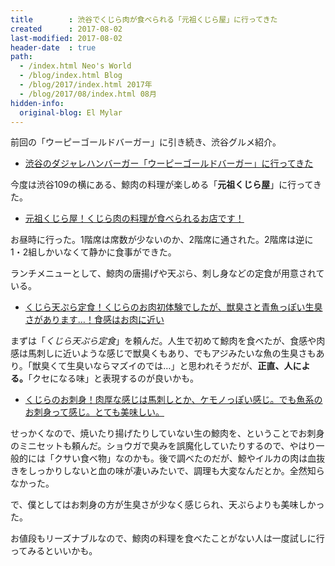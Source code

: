 ```yaml
---
title        : 渋谷でくじら肉が食べられる「元祖くじら屋」に行ってきた
created      : 2017-08-02
last-modified: 2017-08-02
header-date  : true
path:
  - /index.html Neo's World
  - /blog/index.html Blog
  - /blog/2017/index.html 2017年
  - /blog/2017/08/index.html 08月
hidden-info:
  original-blog: El Mylar
---
```


前回の「ウーピーゴールドバーガー」に引き続き、渋谷グルメ紹介。

- [渋谷のダジャレハンバーガー「ウーピーゴールドバーガー」に行ってきた](./01-01.html)

今度は渋谷109の横にある、鯨肉の料理が楽しめる「__元祖くじら屋__」に行ってきた。

- [元祖くじら屋！くじら肉の料理が食べられるお店です！](https://www.instagram.com/p/BWUU805gcyH/)

お昼時に行った。1階席は席数が少ないのか、2階席に通された。2階席は逆に1・2組しかいなくて静かに食事ができた。

ランチメニューとして、鯨肉の唐揚げや天ぷら、刺し身などの定食が用意されている。

- [くじら天ぷら定食！くじらのお肉初体験でしたが、獣臭さと青魚っぽい生臭さがあります…！食感はお肉に近い](https://www.instagram.com/p/BWUVV2ZAa94/)

まずは「_くじら天ぷら定食_」を頼んだ。人生で初めて鯨肉を食べたが、食感や肉感は馬刺しに近いような感じで獣臭くもあり、でもアジみたいな魚の生臭さもあり。「獣臭くて生臭いならマズイのでは…」と思われそうだが、__正直、人による。__「クセになる味」と表現するのが良いかも。

- [くじらのお刺身！肉厚な感じは馬刺しとか、ケモノっぽい感じ。でも魚系のお刺身って感じ。とても美味しい。](https://www.instagram.com/p/BWUVgbQgss8/)

せっかくなので、焼いたり揚げたりしていない生の鯨肉を、ということでお刺身のミニセットも頼んだ。ショウガで臭みを誤魔化していたりするので、やはり一般的には「クサい食べ物」なのかも。後で調べたのだが、鯨やイルカの肉は血抜きをしっかりしないと血の味が凄いみたいで、調理も大変なんだとか。全然知らなかった。

で、僕としてはお刺身の方が生臭さが少なく感じられ、天ぷらよりも美味しかった。

お値段もリーズナブルなので、鯨肉の料理を食べたことがない人は一度試しに行ってみるといいかも。
